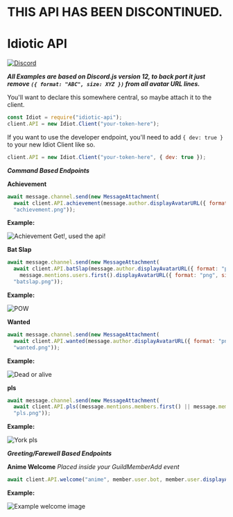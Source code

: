 # THIS API HAS BEEN DISCONTINUED.

# Idiotic API

[![Discord](https://discordapp.com/api/guilds/405783659388469248/widget.png?style=banner1)](https://discord.gg/PgCR8Rg)

***All Examples are based on Discord.js version 12, to back port it just remove `({ format: "ABC", size: XYZ })` from all avatar URL lines.***

You'll want to declare this somewhere central, so maybe attach it to the client.

```javascript
const Idiot = require("idiotic-api");
client.API = new Idiot.Client("your-token-here");
```

If you want to use the developer endpoint, you'll need to add `{ dev: true }` to your new Idiot Client like so.

```javascript
client.API = new Idiot.Client("your-token-here", { dev: true });
```

***Command Based Endpoints***

**Achievement**

```javascript
await message.channel.send(new MessageAttachment(
  await client.API.achievement(message.author.displayAvatarURL({ format: "png", size: 32 }), args.join(" ")),
  "achievement.png"));
```

**Example:**

![Achievement Get!, used the api!](https://i.imgur.com/AMtRJIi.png)

**Bat Slap**

```javascript
await message.channel.send(new MessageAttachment(
  await client.API.batSlap(message.author.displayAvatarURL({ format: "png", size: 128 }),
    message.mentions.users.first().displayAvatarURL({ format: "png", size: 128 })),
  "batslap.png"));
```

**Example:**

![POW](https://i.imgur.com/eUhtD0n.png)

**Wanted**

```javascript
await message.channel.send(new MessageAttachment(
  await client.API.wanted(message.author.displayAvatarURL({ format: "png", size: 128 })),
  "wanted.png"));
```

**Example:**

![Dead or alive](https://i.imgur.com/3wClggw.png)

**pls**

```javascript
await message.channel.send(new MessageAttachment(
  await client.API.pls((message.mentions.members.first() || message.member).displayName),
  "pls.png"));
```

**Example:**

![York pls](https://i.imgur.com/504PYeg.png)

***Greeting/Farewell Based Endpoints***

**Anime Welcome**
_Placed inside your GuildMemberAdd event_

```javascript
await client.API.welcome("anime", member.user.bot, member.user.displayAvatarURL({ format: "png", size: 128 }), member.user.tag,`${member.guild.name}#${member.guild.memberCount}`);
```

**Example:**

![Example welcome image](https://i.imgur.com/MAvDuNR.png)

